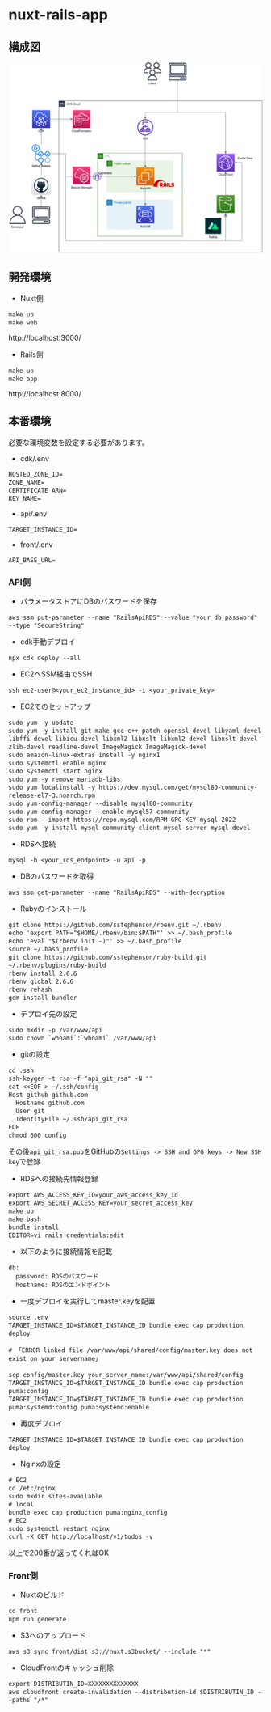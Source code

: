 # nuxt-rails-app

## 構成図
![](docs/archtecture.drawio.png)

## 開発環境
- Nuxt側
```
make up
make web
```
http://localhost:3000/

- Rails側
```
make up
make app
```
http://localhost:8000/

## 本番環境
必要な環境変数を設定する必要があります。
- cdk/.env
```
HOSTED_ZONE_ID=
ZONE_NAME=
CERTIFICATE_ARN=
KEY_NAME=
```

- api/.env
```
TARGET_INSTANCE_ID=
```

- front/.env
```
API_BASE_URL=
```

### API側
- パラメータストアにDBのパスワードを保存
```
aws ssm put-parameter --name "RailsApiRDS" --value "your_db_password" --type "SecureString"
```

- cdk手動デプロイ
```
npx cdk deploy --all
```

- EC2へSSM経由でSSH
```
ssh ec2-user@<your_ec2_instance_id> -i <your_private_key>
```

- EC2でのセットアップ
```
sudo yum -y update
sudo yum -y install git make gcc-c++ patch openssl-devel libyaml-devel libffi-devel libicu-devel libxml2 libxslt libxml2-devel libxslt-devel zlib-devel readline-devel ImageMagick ImageMagick-devel
sudo amazon-linux-extras install -y nginx1
sudo systemctl enable nginx
sudo systemctl start nginx
sudo yum -y remove mariadb-libs
sudo yum localinstall -y https://dev.mysql.com/get/mysql80-community-release-el7-3.noarch.rpm
sudo yum-config-manager --disable mysql80-community
sudo yum-config-manager --enable mysql57-community
sudo rpm --import https://repo.mysql.com/RPM-GPG-KEY-mysql-2022
sudo yum -y install mysql-community-client mysql-server mysql-devel
```

- RDSへ接続
```
mysql -h <your_rds_endpoint> -u api -p
```

- DBのパスワードを取得
```
aws ssm get-parameter --name "RailsApiRDS" --with-decryption
```

- Rubyのインストール
```
git clone https://github.com/sstephenson/rbenv.git ~/.rbenv
echo 'export PATH="$HOME/.rbenv/bin:$PATH"' >> ~/.bash_profile
echo 'eval "$(rbenv init -)"' >> ~/.bash_profile
source ~/.bash_profile
git clone https://github.com/sstephenson/ruby-build.git ~/.rbenv/plugins/ruby-build
rbenv install 2.6.6
rbenv global 2.6.6
rbenv rehash
gem install bundler
```

- デプロイ先の設定
```
sudo mkdir -p /var/www/api
sudo chown `whoami`:`whoami` /var/www/api
```

- gitの設定
```
cd .ssh
ssh-keygen -t rsa -f "api_git_rsa" -N ""
cat <<EOF > ~/.ssh/config
Host github github.com
  Hostname github.com
  User git
  IdentityFile ~/.ssh/api_git_rsa
EOF
chmod 600 config
```
その後`api_git_rsa.pub`をGitHubの`Settings -> SSH and GPG keys -> New SSH key`で登録

- RDSへの接続先情報登録
```
export AWS_ACCESS_KEY_ID=your_aws_access_key_id
export AWS_SECRET_ACCESS_KEY=your_secret_access_key
make up
make bash
bundle install
EDITOR=vi rails credentials:edit
```
- 以下のように接続情報を記載
```
db:
  password: RDSのパスワード
  hostname: RDSのエンドポイント
```

- 一度デプロイを実行してmaster.keyを配置
```
source .env
TARGET_INSTANCE_ID=$TARGET_INSTANCE_ID bundle exec cap production deploy

# 「ERROR linked file /var/www/api/shared/config/master.key does not exist on your_servername」

scp config/master.key your_server_name:/var/www/api/shared/config
TARGET_INSTANCE_ID=$TARGET_INSTANCE_ID bundle exec cap production puma:config
TARGET_INSTANCE_ID=$TARGET_INSTANCE_ID bundle exec cap production puma:systemd:config puma:systemd:enable
```

- 再度デプロイ
```
TARGET_INSTANCE_ID=$TARGET_INSTANCE_ID bundle exec cap production deploy
```

- Nginxの設定
```bash:
# EC2
cd /etc/nginx
sudo mkdir sites-available
# local
bundle exec cap production puma:nginx_config
# EC2
sudo systemctl restart nginx
curl -X GET http://localhost/v1/todos -v
```
以上で200番が返ってくればOK

### Front側
- Nuxtのビルド
```
cd front
npm run generate
```

- S3へのアップロード
```
aws s3 sync front/dist s3://nuxt.s3bucket/ --include "*"
```

- CloudFrontのキャッシュ削除
```
export DISTRIBUTIN_ID=XXXXXXXXXXXXXX
aws cloudfront create-invalidation --distribution-id $DISTRIBUTIN_ID --paths "/*"
```
